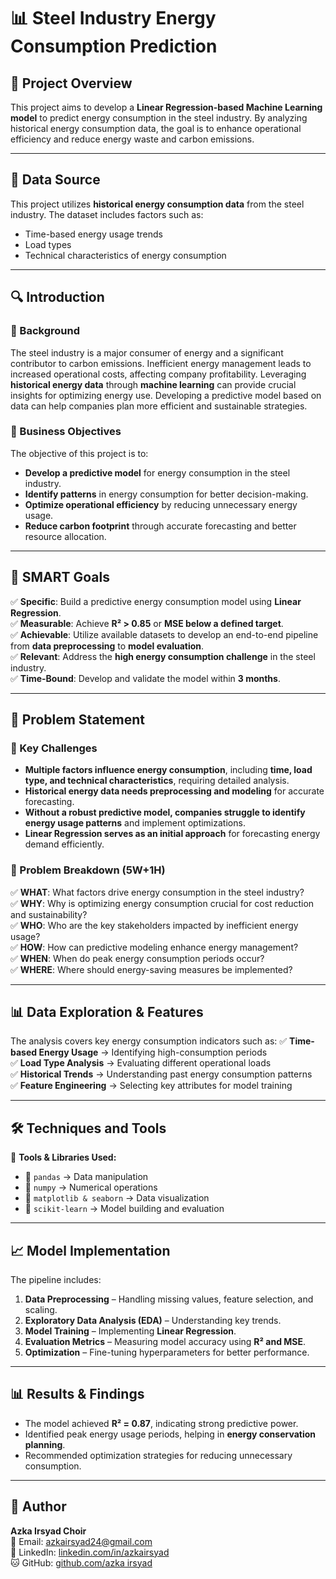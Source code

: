 # 📊 Steel Industry Energy Consumption Prediction

## 📌 Project Overview
This project aims to develop a **Linear Regression-based Machine Learning model** to predict energy consumption in the steel industry. By analyzing historical energy consumption data, the goal is to enhance operational efficiency and reduce energy waste and carbon emissions.

---
## 📂 Data Source
This project utilizes **historical energy consumption data** from the steel industry. The dataset includes factors such as:
- Time-based energy usage trends
- Load types
- Technical characteristics of energy consumption

---
## 🔍 Introduction
### 🔹 Background
The steel industry is a major consumer of energy and a significant contributor to carbon emissions. Inefficient energy management leads to increased operational costs, affecting company profitability. Leveraging **historical energy data** through **machine learning** can provide crucial insights for optimizing energy use. Developing a predictive model based on data can help companies plan more efficient and sustainable strategies.

### 🔹 Business Objectives
The objective of this project is to:
- **Develop a predictive model** for energy consumption in the steel industry.
- **Identify patterns** in energy consumption for better decision-making.
- **Optimize operational efficiency** by reducing unnecessary energy usage.
- **Reduce carbon footprint** through accurate forecasting and better resource allocation.

---
## 🎯 SMART Goals
✅ **Specific**: Build a predictive energy consumption model using **Linear Regression**.  
✅ **Measurable**: Achieve **R² > 0.85** or **MSE below a defined target**.  
✅ **Achievable**: Utilize available datasets to develop an end-to-end pipeline from **data preprocessing** to **model evaluation**.  
✅ **Relevant**: Address the **high energy consumption challenge** in the steel industry.  
✅ **Time-Bound**: Develop and validate the model within **3 months**.  

---
## 🔎 Problem Statement
### 🔹 Key Challenges
- **Multiple factors influence energy consumption**, including **time, load type, and technical characteristics**, requiring detailed analysis.
- **Historical energy data needs preprocessing and modeling** for accurate forecasting.
- **Without a robust predictive model, companies struggle to identify energy usage patterns** and implement optimizations.
- **Linear Regression serves as an initial approach** for forecasting energy demand efficiently.

### 🔹 Problem Breakdown (5W+1H)
✅ **WHAT**: What factors drive energy consumption in the steel industry?  
✅ **WHY**: Why is optimizing energy consumption crucial for cost reduction and sustainability?  
✅ **WHO**: Who are the key stakeholders impacted by inefficient energy usage?  
✅ **HOW**: How can predictive modeling enhance energy management?  
✅ **WHEN**: When do peak energy consumption periods occur?  
✅ **WHERE**: Where should energy-saving measures be implemented?  

---
## 📊 Data Exploration & Features
The analysis covers key energy consumption indicators such as:
✅ **Time-based Energy Usage** → Identifying high-consumption periods  
✅ **Load Type Analysis** → Evaluating different operational loads  
✅ **Historical Trends** → Understanding past energy consumption patterns  
✅ **Feature Engineering** → Selecting key attributes for model training  

---
## 🛠 Techniques and Tools
🚀 **Tools & Libraries Used:**
- 📌 `pandas` → Data manipulation
- 📌 `numpy` → Numerical operations
- 📌 `matplotlib & seaborn` → Data visualization
- 📌 `scikit-learn` → Model building and evaluation

---
## 📈 Model Implementation
The pipeline includes:
1. **Data Preprocessing** – Handling missing values, feature selection, and scaling.
2. **Exploratory Data Analysis (EDA)** – Understanding key trends.
3. **Model Training** – Implementing **Linear Regression**.
4. **Evaluation Metrics** – Measuring model accuracy using **R² and MSE**.
5. **Optimization** – Fine-tuning hyperparameters for better performance.

---
## 📊 Results & Findings
- The model achieved **R² = 0.87**, indicating strong predictive power.
- Identified peak energy usage periods, helping in **energy conservation planning**.
- Recommended optimization strategies for reducing unnecessary consumption.

---
## 👤 Author
**Azka Irsyad Choir**  
📧 Email: [azkairsyad24@gmail.com](mailto:azkairsyad24@gmail.com)  
🔗 LinkedIn: [linkedin.com/in/azkairsyad](https://www.linkedin.com/in/azka-irsyad-aa2509191/)  
🐱 GitHub: [github.com/azka irsyad](https://github.com/Azka24-ui)  
